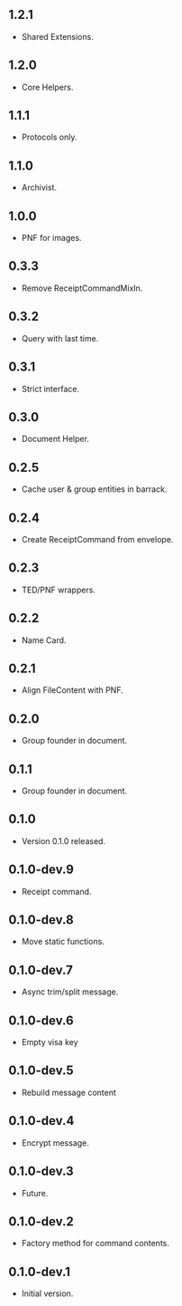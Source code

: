 ## 1.2.1

- Shared Extensions.

## 1.2.0

- Core Helpers.

## 1.1.1

- Protocols only.

## 1.1.0

- Archivist.

## 1.0.0

- PNF for images.

## 0.3.3

- Remove ReceiptCommandMixIn.

## 0.3.2

- Query with last time.

## 0.3.1

- Strict interface.

## 0.3.0

- Document Helper.

## 0.2.5

- Cache user & group entities in barrack.

## 0.2.4

- Create ReceiptCommand from envelope.

## 0.2.3

- TED/PNF wrappers.

## 0.2.2

- Name Card.

## 0.2.1

- Align FileContent with PNF.

## 0.2.0

- Group founder in document.

## 0.1.1

- Group founder in document.

## 0.1.0

- Version 0.1.0 released.

## 0.1.0-dev.9

- Receipt command.

## 0.1.0-dev.8

- Move static functions.

## 0.1.0-dev.7

- Async trim/split message.

## 0.1.0-dev.6

- Empty visa key

## 0.1.0-dev.5

- Rebuild message content

## 0.1.0-dev.4

- Encrypt message.

## 0.1.0-dev.3

- Future.

## 0.1.0-dev.2

- Factory method for command contents.

## 0.1.0-dev.1

- Initial version.
